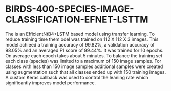 # BIRDS-400-SPECIES-IMAGE-CLASSIFICATION-EFNET-LSTTM

The is an EfficientNtB4+LSTM based model using transfer learning. To reduce training time them odel was trained on 112 X 112 X 3 images. This model achieed a training accuracy of 99.82%, a validation accuracy of 98.05% and an averaged F1 score of 99.44%. It was trained for 10 epochs. On average each epoch takes about 5 minutes. To balance the training set each class (species) was limited to a maximum of 150 image samples. For classes with less than 150 image samples additional samples were created using augmentation such that all classes ended up with 150 training images. A custom Keras callback was used to control the leaning rate which significantly improves model performance.

